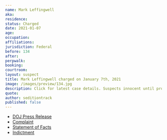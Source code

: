 ```yaml
---
name: Mark Leffingwell
aka:
residence:
status: Charged
date: 2021-01-07
age:
occupation:
affiliations:
jurisdiction: Federal
before: 134
after:
perpwalk:
booking:
courtroom:
layout: suspect
title: Mark Leffingwell charged on January 7th, 2021
image: /images/preview/134.jpg
description: Click for latest case details. Suspects innocent until proven guilty.
quote:
author: seditiontrack
published: false
---
```


- [DOJ Press Release](https://www.justice.gov/opa/pr/thirteen-charged-federal-court-following-riot-united-states-capitol)
- [Complaint](https://www.justice.gov/opa/press-release/file/1351671/download)
- [Statement of Facts](https://www.justice.gov/opa/press-release/file/1351676/download)
- [Indictment](https://www.justice.gov/opa/page/file/1352921/download)
